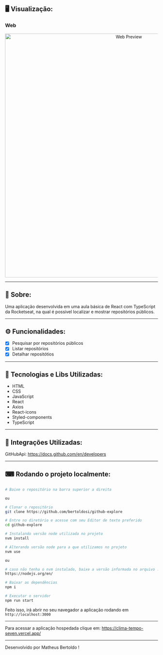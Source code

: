 ## 🖥 Visualização:

### Web

<p align="center">
  <img alt="Web Preview" title="Web-preview" src="https://user-images.githubusercontent.com/42129177/178052637-75df302a-368f-4ba9-b963-c4d07573ed65.png" width="800px">
  
---

## 📖 Sobre:

Uma aplicação desenvolvida em uma aula básica de React com TypeScript da Rocketseat, na qual é possível localizar e mostrar repositórios públicos.

---

## ⚙️ Funcionalidades:

-   [x] Pesquisar por repositórios públicos
-   [x] Listar repositórios
-   [x] Detalhar repositótios

---

## 🚀 Tecnologias e Libs Utilizadas:

-   HTML
-   CSS
-   JavaScript
-   React
-   Axios
-   React-icons
-   Styled-components
-   TypeScript

---

## 🚀 Integrações Utilizadas:

GitHubApi: https://docs.github.com/en/developers

---

## ⌨ Rodando o projeto localmente:

```bash

# Baixe o repositório na barra superior a direita

ou

# Clonar o repositório
git clone https://github.com/bertoldosi/github-explore

# Entre no diretório e acesse com seu Editor de texto preferido
cd github-explore

# Instalando versão node utilizada no projeto
nvm install

# Alterando versão node para a que utilizamos no projeto
nvm use

ou

# caso não tenha o nvm instalado, baixe a versão informada no arquivo .nvmrc
https://nodejs.org/en/

# Baixar as dependências
npm i

# Executar o servidor
npm run start
```

Feito isso, irá abrir no seu navegador a aplicação rodando em `http://localhost:3000`

---

Para acessar a aplicação hospedada clique em: https://clima-tempo-seven.vercel.app/

---

Desenvolvido por Matheus Bertoldo !
